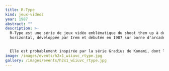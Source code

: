 ```yaml
---
title: R-Type
kind: jeux-videos
year: 1987
abstract: ""
description: >-
  R-Type est une série de jeux vidéo emblématique du shoot them up à défilement
  horizontal, développée par Irem et débutée en 1987 sur borne d'arcade.


  Elle est probablement inspirée par la série Gradius de Konami, dont le premier épisode est sorti deux ans auparavant.
image: /images/events/h2x1_wiiuvc_rtype.jpg
gallery: /images/events/h2x1_wiiuvc_rtype.jpg
---
```

